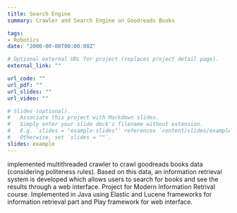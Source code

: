 ```yaml
---
title: Search Engine
summary: Crawler and Search Engine on Goodreads Books

tags:
- Robotics
date: "2000-00-00T00:00:00Z"

# Optional external URL for project (replaces project detail page).
external_link: ""

url_code: ""
url_pdf: ""
url_slides: ""
url_video: ""

# Slides (optional).
#   Associate this project with Markdown slides.
#   Simply enter your slide deck's filename without extension.
#   E.g. `slides = "example-slides"` references `content/slides/example-slides.md`.
#   Otherwise, set `slides = ""`.
slides: example
---
```


 implemented multithreaded crawler to crawl goodreads books data (considering politeness rules). Based on this data, an information retrieval system is developed which allows users to search for books and see the results through a web interface. Project for Modern Information Retrival course. Implemented in Java using Elastic and Lucene frameworks for information retrieval part and Play framework for web interface.